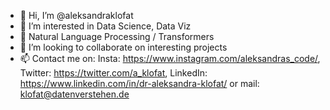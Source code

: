 - 👋 Hi, I’m @aleksandraklofat
- 👀 I’m interested in Data Science, Data Viz
- 🌱 Natural Language Processing / Transformers
- 💞️ I’m looking to collaborate on interesting projects
- 📫 Contact me on: Insta: https://www.instagram.com/aleksandras_code/, Twitter: https://twitter.com/a_klofat, LinkedIn: https://www.linkedin.com/in/dr-aleksandra-klofat/ or mail: klofat@datenverstehen.de

<!---
aleksandraklofat/aleksandraklofat is a ✨ special ✨ repository because its `README.md` (this file) appears on your GitHub profile.
You can click the Preview link to take a look at your changes.
--->
